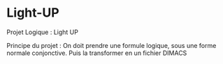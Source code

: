 # Light-UP
Projet Logique : Light UP

Principe du projet :
On doit prendre une formule logique, sous une forme normale conjonctive. Puis la transformer en un fichier DIMACS

